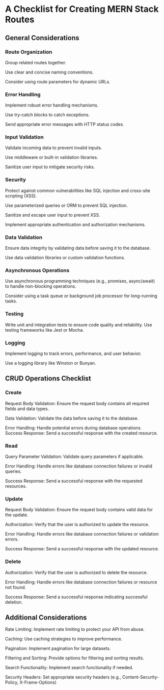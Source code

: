 # A Checklist for Creating MERN Stack Routes

## General Considerations

### Route Organization

Group related routes together.

Use clear and concise naming conventions.

Consider using route parameters for dynamic URLs.

### Error Handling

Implement robust error handling mechanisms.

Use try-catch blocks to catch exceptions.

Send appropriate error messages with HTTP status codes.

### Input Validation

Validate incoming data to prevent invalid inputs.

Use middleware or built-in validation libraries.

Sanitize user input to mitigate security risks.

### Security

Protect against common vulnerabilities like SQL injection and cross-site scripting (XSS).

Use parameterized queries or ORM to prevent SQL injection.

Sanitize and escape user input to prevent XSS.

Implement appropriate authentication and authorization mechanisms.

### Data Validation

Ensure data integrity by validating data before saving it to the database.

Use data validation libraries or custom validation functions.

### Asynchronous Operations

Use asynchronous programming techniques (e.g., promises, async/await) to handle non-blocking operations.

Consider using a task queue or background job processor for long-running tasks.

### Testing

Write unit and integration tests to ensure code quality and reliability.
Use testing frameworks like Jest or Mocha.

### Logging

Implement logging to track errors, performance, and user behavior.

Use a logging library like Winston or Bunyan.

## CRUD Operations Checklist

### Create

Request Body Validation: Ensure the request body contains all required fields and data types.

Data Validation: Validate the data before saving it to the database.

Error Handling: Handle potential errors during database operations.
Success Response: Send a successful response with the created resource.

### Read

Query Parameter Validation: Validate query parameters if applicable.

Error Handling: Handle errors like database connection failures or invalid queries.

Success Response: Send a successful response with the requested resources.

### Update

Request Body Validation: Ensure the request body contains valid data for the update.

Authorization: Verify that the user is authorized to update the resource.

Error Handling: Handle errors like database connection failures or
validation errors.

Success Response: Send a successful response with the updated resource.

### Delete

Authorization: Verify that the user is authorized to delete the resource.

Error Handling: Handle errors like database connection failures or resource not found.

Success Response: Send a successful response indicating successful deletion.

## Additional Considerations

Rate Limiting: Implement rate limiting to protect your API from abuse.

Caching: Use caching strategies to improve performance.

Pagination: Implement pagination for large datasets.

Filtering and Sorting: Provide options for filtering and sorting results.

Search Functionality: Implement search functionality if needed.

Security Headers: Set appropriate security headers (e.g., Content-Security-Policy, X-Frame-Options)
